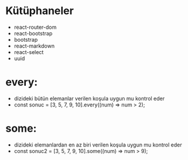 # Kütüphaneler

- react-router-dom
- react-bootstrap
- bootstrap
- react-markdown
- react-select
- uuid

# every:

- dizideki bütün elemanlar verilen koşula uygun mu kontrol eder
- const sonuc = [3, 5, 7, 9, 10].every((num) => num > 2);

# some:

- dizideki elemanlardan en az biri verilen koşula uygun mu kontrol eder
- const sonuc2 = [3, 5, 7, 9, 10].some((num) => num > 9);
